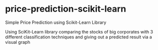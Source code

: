 # price-prediction-scikit-learn
Simple Price Prediction using Scikit-Learn Library

Using SciKit-Learn library comparing the stocks of big corporates with 3 different classification techniques and giving out a predicted result via a visual graph
